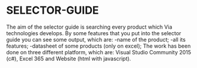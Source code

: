 # SELECTOR-GUIDE
The aim of the selector guide is searching every product which Via technologies develops. By some features that you put into the selector guide you can see some output, which are: -name of the product; -all its features; -datasheet of some products (only on excel); The work has been done on three different platform, which are: Visual Studio Community 2015 (c#), Excel 365 and Website (html with javascript). 
